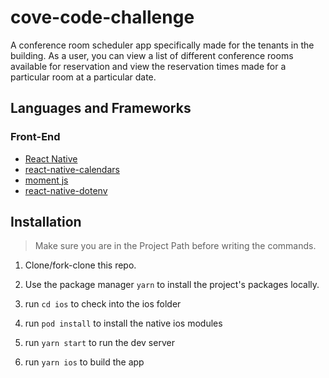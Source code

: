 # cove-code-challenge

A conference room scheduler app specifically made for the tenants in the building. As a user, you can view a list of different conference rooms available for reservation and view the reservation times made for a particular room at a particular date.

## Languages and Frameworks

### Front-End

- [React Native](https://reactnative.dev/docs/getting-started)
- [react-native-calendars](https://github.com/wix/react-native-calendars)
- [moment js](https://momentjs.com/)
- [react-native-dotenv](https://github.com/goatandsheep/react-native-dotenv)

## Installation

> Make sure you are in the Project Path before writing the commands.

1. Clone/fork-clone this repo.

2. Use the package manager ``` yarn ``` to install the project's packages locally. 

3. run ``` cd ios ``` to check into the ios folder

4. run ``` pod install ``` to install the native ios modules

5. run ``` yarn start ``` to run the dev server

6. run ``` yarn ios ``` to build the app

